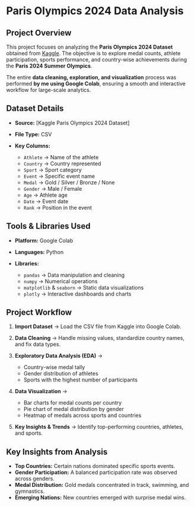 # Paris Olympics 2024 Data Analysis

## Project Overview

This project focuses on analyzing the **Paris Olympics 2024 Dataset** obtained from [Kaggle](https://www.kaggle.com/datasets/sahityasetu/paris-olympics-2024-total-medals-tally).
The objective is to explore medal counts, athlete participation, sports performance, and country-wise achievements during the **Paris 2024 Summer Olympics**.

The entire **data cleaning, exploration, and visualization** process was performed **by me using Google Colab**, ensuring a smooth and interactive workflow for large-scale analytics.

## Dataset Details

* **Source:** [Kaggle Paris Olympics 2024 Dataset]
* **File Type:** CSV
* **Key Columns:**

  * `Athlete` → Name of the athlete
  * `Country` → Country represented
  * `Sport` → Sport category
  * `Event` → Specific event name
  * `Medal` → Gold / Silver / Bronze / None
  * `Gender` → Male / Female
  * `Age` → Athlete age
  * `Date` → Event date
  * `Rank` → Position in the event

## Tools & Libraries Used

* **Platform:** Google Colab
* **Languages:** Python
* **Libraries:**

  * `pandas` → Data manipulation and cleaning
  * `numpy` → Numerical operations
  * `matplotlib` & `seaborn` → Static data visualizations
  * `plotly` → Interactive dashboards and charts

## Project Workflow

1. **Import Dataset** → Load the CSV file from Kaggle into Google Colab.
2. **Data Cleaning** → Handle missing values, standardize country names, and fix data types.
3. **Exploratory Data Analysis (EDA)** →

   * Country-wise medal tally
   * Gender distribution of athletes
   * Sports with the highest number of participants
4. **Data Visualization** →

   * Bar charts for medal counts per country
   * Pie chart of medal distribution by gender
   * Heatmap of medals across sports and countries
5. **Key Insights & Trends** → Identify top-performing countries, athletes, and sports.

## Key Insights from Analysis

* **Top Countries:** Certain nations dominated specific sports events.
* **Gender Participation:** A balanced participation rate was observed across genders.
* **Medal Distribution:** Gold medals concentrated in track, swimming, and gymnastics.
* **Emerging Nations:** New countries emerged with surprise medal wins.



